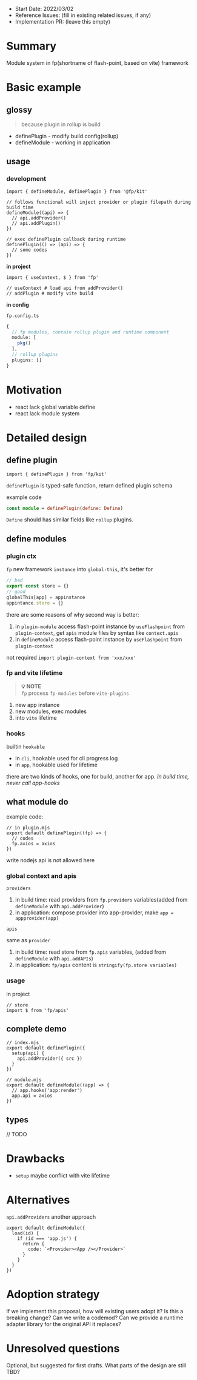 - Start Date: 2022/03/02
- Reference Issues: (fill in existing related issues, if any)
- Implementation PR: (leave this empty)

# Summary

Module system in fp(shortname of flash-point, based on vite) framework

# Basic example

## glossy
> because plugin in rollup is build

- definePlugin - modify build config(rollup)
- defineModule - working in application

## usage

### development

```tsx
import { defineModule, definePlugin } from '@fp/kit'

// follows functional will inject provider or plugin filepath during build time
defineModule((api) => {
  // api.addProvider()
  // api.addPlugin()
})

// exec definePlugin callback during runtime
definePlugin(() => (api) => {
  // some codes
})
```

**in project**

```tsx
import { useContext, $ } from 'fp'

// useContext # load api from addProvider()
// addPlugin # modify vite build
```

**in config**

`fp.config.ts`

```ts
{
  // fp modules, contain rollup plugin and runtime component
  module: [
    pkg()
  ],
  // rollup plugins
  plugins: []
}
```

# Motivation

- react lack global variable define
- react lack module system

# Detailed design

## define plugin

`import { definePlugin } from 'fp/kit'`

`definePlugin` is typed-safe function, return defined plugin schema

example code

```ts
const module = definePlugin(define: Define)
```

`Define` should has similar fields like `rollup` plugins.

## define modules

### plugin ctx

`fp` new framework `instance` into `global-this`, it's better for

```ts
// bad
export const store = {}
// good
globalThis[app] = appinstance
appintance.store = {}
```

there are some reasons of why second way is better:

1. in `plugin-module` access flash-point instance by `useFlashpoint` from `plugin-context`, get `apis` module files by syntax like `context.apis`
2. in `defineModule` access flash-point instance by `useFlashpoint` from `plugin-context`

not required `import plugin-context from 'xxx/xxx'` 

### fp and vite lifetime

> **💡 NOTE**  
`fp` process `fp-modules` before `vite-plugins`

1. new app instance
2. new modules, exec modules
3. into `vite` lifetime

### hooks

builtin `hookable`

- in `cli`, hookable used for cli progress log
- in `app`, hookable used for lifetime

there are two kinds of hooks, one for build, another for app. *In build time, never call app-hooks*

## what module do

example code:

```tsx
// in plugin.mjs
export default definePlugin((fp) => {
  // codes
  fp.axios = axios
})
```

write nodejs api is not allowed here

### global context and apis

`providers`

1. in build time: read providers from `fp.providers` variables(added from `defineModule` with `api.addProvider`)
2. in application: compose provider into app-provider, make `app = appprovider(app)`

`apis`

same as `provider`

1. in build time: read store from `fp.apis` variables, (added from `defineModule` with `api.addAPIs`)
2. in application: `fp/apis` content is `stringify(fp.store variables)`

### usage

in project

```tsx
// store
import $ from 'fp/apis'
```

## complete demo

```tsx
// index.mjs
export default definePlugin({
  setup(api) {
    api.addProvider({ src })
  }
})

// module.mjs
export default defineModule((app) => {
  // app.hooks('app:render')
  app.api = axios
})
```


## types

// TODO

# Drawbacks

- `setup` maybe conflict with vite lifetime

# Alternatives

`api.addProviders` another approach

```tsx
export default defineModule({
  load(id) {
    if (id === 'app.js') {
      return {
        code: `<Provider><App /></Provider>`
      }
    }
  }
})
```

# Adoption strategy

If we implement this proposal, how will existing users adopt it? Is
this a breaking change? Can we write a codemod? Can we provide a runtime adapter library for the original API it replaces? 

# Unresolved questions

Optional, but suggested for first drafts. What parts of the design are still
TBD?